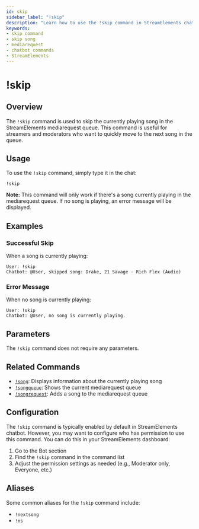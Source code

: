 ```yaml
---
id: skip
sidebar_label: "!skip"
description: "Learn how to use the !skip command in StreamElements chatbot to skip the current song in the mediarequest queue."
keywords:
- skip command
- skip song
- mediarequest
- chatbot commands
- StreamElements
---
```


# !skip

## Overview

The `!skip` command is used to skip the currently playing song in the StreamElements mediarequest queue. This command is useful for streamers and moderators who want to quickly move to the next song in the queue.

## Usage

To use the `!skip` command, simply type it in the chat:

```
!skip
```

**Note:** This command will only work if there's a song currently playing in the mediarequest queue. If no song is playing, an error message will be displayed.

## Examples

### Successful Skip

When a song is currently playing:

```
User: !skip
Chatbot: @User, skipped song: Drake, 21 Savage - Rich Flex (Audio)
```

### Error Message

When no song is currently playing:

```
User: !skip
Chatbot: @User, no song is currently playing.
```

## Parameters

The `!skip` command does not require any parameters.

## Related Commands

- [`!song`](song.md): Displays information about the currently playing song
- [`!songqueue`](songqueue.md): Shows the current mediarequest queue
- [`!songrequest`](songrequest.md): Adds a song to the mediarequest queue

## Configuration

The `!skip` command is typically enabled by default in StreamElements chatbot. However, you may want to configure who has permission to use this command. You can do this in your StreamElements dashboard:

1. Go to the Bot section
2. Find the `!skip` command in the command list
3. Adjust the permission settings as needed (e.g., Moderator only, Everyone, etc.)

## Aliases

Some common aliases for the `!skip` command include:

- `!nextsong`
- `!ns`
